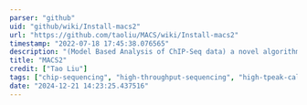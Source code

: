```yaml
---
parser: "github"
uid: "github/wiki/Install-macs2"
url: "https://github.com/taoliu/MACS/wiki/Install-macs2"
timestamp: "2022-07-18 17:45:38.076565"
description: "(Model Based Analysis of ChIP-Seq data) a novel algorithm for identifying transcript factor binding sites."
title: "MACS2"
credit: ["Tao Liu"]
tags: ["chip-sequencing", "high-throughput-sequencing", "high-tpeak-calling"]
date: "2024-12-21 14:23:25.437516"
---
```


